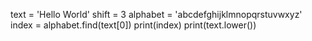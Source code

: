 <!-- .find() returns the index of the matching character inside the string. If the character is not found, it returns -1. As you can see, the first character in text, uppercase 'H', is not found, since alphabet contains only lowercase letters.

You can transform a string into its lowercase equivalent with the .lower() method. Add another print() call to print text.lower() and see the output. -->

text = 'Hello World'
shift = 3
alphabet = 'abcdefghijklmnopqrstuvwxyz'
index = alphabet.find(text[0])
print(index)
print(text.lower())